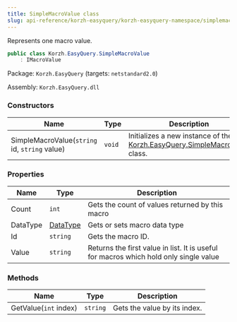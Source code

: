 ```yaml
---
title: SimpleMacroValue class
slug: api-reference/korzh-easyquery/korzh-easyquery-namespace/simplemacrovalue-class
---
```


Represents one macro value.
```csharp
public class Korzh.EasyQuery.SimpleMacroValue
    : IMacroValue

```
Package: `Korzh.EasyQuery` (targets: `netstandard2.0`)

Assembly: `Korzh.EasyQuery.dll`

### Constructors

| Name | Type | Description | 
| --- | --- | --- | 
| SimpleMacroValue(`string` id, `string` value) | `void` | Initializes a new instance of the [Korzh.EasyQuery.SimpleMacroValue](//easyquery/docs/api-reference/korzh-easyquery/korzh-easyquery-namespace/simplemacrovalue-class) class. | 


### Properties

| Name | Type | Description | 
| --- | --- | --- | 
| Count | `int` | Gets the count of values returned by this macro | 
| DataType | [DataType](//easyquery/docs/api-reference/easydata-core/easydata-namespace/datatype-enum) | Gets or sets macro data type | 
| Id | `string` | Gets the macro ID. | 
| Value | `string` | Returns the first value in list.  It is useful for macros which hold only single value | 


### Methods

| Name | Type | Description | 
| --- | --- | --- | 
| GetValue(`int` index) | `string` | Gets the value by its index. |